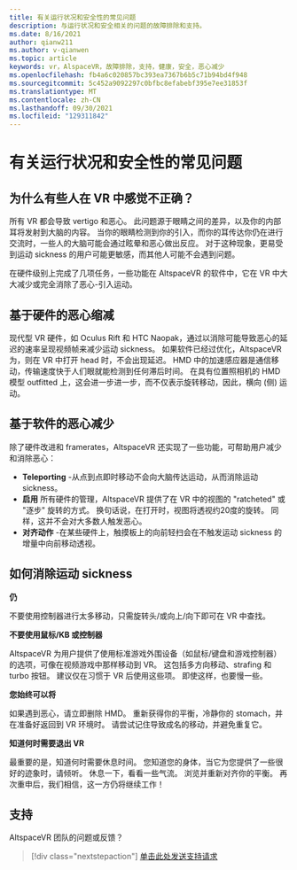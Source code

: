 ```yaml
---
title: 有关运行状况和安全性的常见问题
description: 与运行状况和安全相关的问题的故障排除和支持。
ms.date: 8/16/2021
author: qianw211
ms.author: v-qianwen
ms.topic: article
keywords: vr，AlspaceVR，故障排除，支持，健康，安全，恶心减少
ms.openlocfilehash: fb4a6c020857bc393ea7367b6b5c71b94bd4f948
ms.sourcegitcommit: 5c452a9092297c0bfbc8efabebf395e7ee31853f
ms.translationtype: MT
ms.contentlocale: zh-CN
ms.lasthandoff: 09/30/2021
ms.locfileid: "129311842"
---
```

# <a name="frequently-asked-questions-on-health-and-safety"></a>有关运行状况和安全性的常见问题

## <a name="why-do-some-people-feel-ill-in-vr"></a>为什么有些人在 VR 中感觉不正确？

所有 VR 都会导致 vertigo 和恶心。 此问题源于眼睛之间的差异，以及你的内部耳将发射到大脑的内容。 当你的眼睛检测到你的引入，而你的耳传达你仍在进行交流时，一些人的大脑可能会通过眩晕和恶心做出反应。 对于这种现象，更易受到运动 sickness 的用户可能更敏感，而其他人可能不会遇到问题。 

在硬件级别上完成了几项任务，一些功能在 AltspaceVR 的软件中，它在 VR 中大大减少或完全消除了恶心-引入运动。

## <a name="hardware-based-nausea-reduction"></a>基于硬件的恶心缩减

现代型 VR 硬件，如 Oculus Rift 和 HTC Naopak，通过以消除可能导致恶心的延迟的速率呈现视频帧来减少运动 sickness。 如果软件已经过优化，AltspaceVR 为，则在 VR 中打开 head 时，不会出现延迟。 HMD 中的加速感应器是通信移动，传输速度快于人们眼就能检测到任何滞后时间。 在具有位置照相机的 HMD 模型 outfitted 上，这会进一步进一步，而不仅表示旋转移动，因此，横向 (侧) 运动。

## <a name="software-based-nausea-reduction"></a>基于软件的恶心减少

除了硬件改进和 framerates，AltspaceVR 还实现了一些功能，可帮助用户减少和消除恶心：

* **Teleporting** -从点到点即时移动不会向大脑传达运动，从而消除运动 sickness。
* **启用** 所有硬件的管理，AltspaceVR 提供了在 VR 中的视图的 "ratcheted" 或 "逐步" 旋转的方式。 换句话说，在打开时，视图将透视约20度的旋转。 同样，这并不会对大多数人触发恶心。
* **对齐动作** -在某些硬件上，触摸板上的向前轻扫会在不触发运动 sickness 的增量中向前移动透视。 
 
## <a name="how-to-eliminate-motion-sickness"></a>如何消除运动 sickness

**仍**

不要使用控制器进行太多移动，只需旋转头/或向上/向下即可在 VR 中查找。

**不要使用鼠标/KB 或控制器**

AltspaceVR 为用户提供了使用标准游戏外围设备（如鼠标/键盘和游戏控制器）的选项，可像在视频游戏中那样移动到 VR。 这包括多方向移动、strafing 和 turbo 按钮。 建议仅在习惯于 VR 后使用这些项。 即使这样，也要慢一些。

**您始终可以将**

如果遇到恶心，请立即删除 HMD。 重新获得你的平衡，冷静你的 stomach，并在准备好返回到 VR 环境时。 请尝试记住导致成名的移动，并避免重复它。

**知道何时需要退出 VR**

最重要的是，知道何时需要休息时间。 您知道您的身体，当它为您提供了一些很好的迹象时，请倾听。 休息一下，看看一些气流。 浏览并重新对齐你的平衡。 再次重申后，我们相信，这一方仍将继续工作！

## <a name="support"></a>支持

AltspaceVR 团队的问题或反馈？ 

> [!div class="nextstepaction"]
> [单击此处发送支持请求](https://help.altvr.com/hc/requests/new)